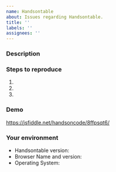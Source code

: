 ```yaml
---
name: Handsontable
about: Issues regarding Handsontable.
title: ''
labels: ''
assignees: ''
---
```


### Description
<!--- Tell us what happens and what should happen -->

### Steps to reproduce
<!--- Provide steps to reproduce this issue -->
1.
2.
3.

### Demo
<!--- Provide a link to a live example on JSFiddle or Codepen or fill the following demo with your settings -->
https://jsfiddle.net/handsoncode/8ffpsqt6/

### Your environment
* Handsontable version:
* Browser Name and version:
* Operating System:
